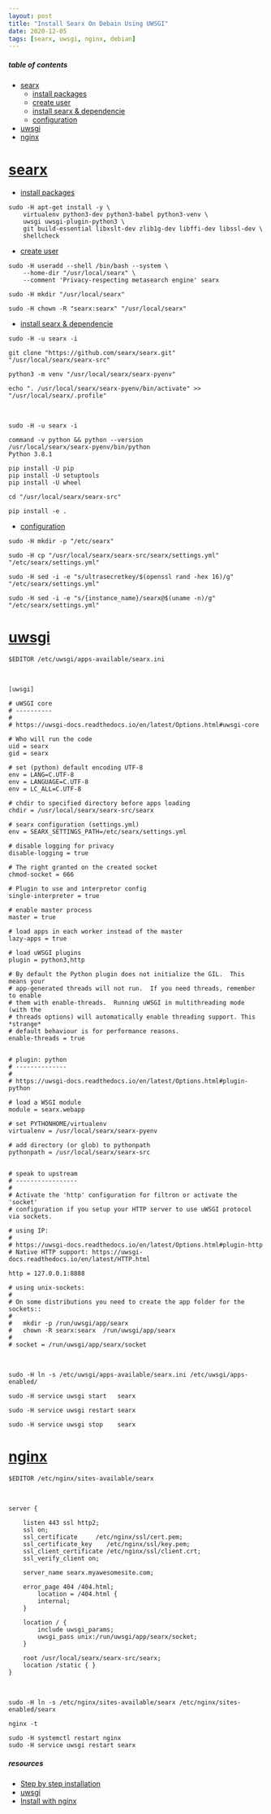 ```yaml
---
layout: post
title: "Install Searx On Debain Using UWSGI"
date: 2020-12-05
tags: [searx, uwsgi, nginx, debian]
---
```


##### table of contents
- [searx](#searx)
  - [install packages](#installpackages)
  - [create user](#createuser)
  - [install searx & dependencie](#installsearx&dependencie)
  - [configuration](#configuration)
- [uwsgi](#uwsgi)
- [nginx](#nginx)

# [searx](#searx)
- [install packages](#installpackages)

```
sudo -H apt-get install -y \
    virtualenv python3-dev python3-babel python3-venv \
    uwsgi uwsgi-plugin-python3 \
    git build-essential libxslt-dev zlib1g-dev libffi-dev libssl-dev \
    shellcheck
```

- [create user](#createuser)

```
sudo -H useradd --shell /bin/bash --system \
    --home-dir "/usr/local/searx" \
    --comment 'Privacy-respecting metasearch engine' searx

sudo -H mkdir "/usr/local/searx"

sudo -H chown -R "searx:searx" "/usr/local/searx"
```

- [install searx & dependencie](#installsearx&dependencie)

```
sudo -H -u searx -i

git clone "https://github.com/searx/searx.git" "/usr/local/searx/searx-src"

python3 -m venv "/usr/local/searx/searx-pyenv"

echo ". /usr/local/searx/searx-pyenv/bin/activate" >>  "/usr/local/searx/.profile"
```

<br />

```
sudo -H -u searx -i

command -v python && python --version
/usr/local/searx/searx-pyenv/bin/python
Python 3.8.1

pip install -U pip
pip install -U setuptools
pip install -U wheel

cd "/usr/local/searx/searx-src"

pip install -e .
```

- [configuration](#configuration)

```
sudo -H mkdir -p "/etc/searx"

sudo -H cp "/usr/local/searx/searx-src/searx/settings.yml" "/etc/searx/settings.yml"

sudo -H sed -i -e "s/ultrasecretkey/$(openssl rand -hex 16)/g" "/etc/searx/settings.yml"

sudo -H sed -i -e "s/{instance_name}/searx@$(uname -n)/g" "/etc/searx/settings.yml"
```

# [uwsgi](#uwsgi)

```
$EDITOR /etc/uwsgi/apps-available/searx.ini
```

<br />

```
[uwsgi]

# uWSGI core
# ----------
#
# https://uwsgi-docs.readthedocs.io/en/latest/Options.html#uwsgi-core

# Who will run the code
uid = searx
gid = searx

# set (python) default encoding UTF-8
env = LANG=C.UTF-8
env = LANGUAGE=C.UTF-8
env = LC_ALL=C.UTF-8

# chdir to specified directory before apps loading
chdir = /usr/local/searx/searx-src/searx

# searx configuration (settings.yml)
env = SEARX_SETTINGS_PATH=/etc/searx/settings.yml

# disable logging for privacy
disable-logging = true

# The right granted on the created socket
chmod-socket = 666

# Plugin to use and interpretor config
single-interpreter = true

# enable master process
master = true

# load apps in each worker instead of the master
lazy-apps = true

# load uWSGI plugins
plugin = python3,http

# By default the Python plugin does not initialize the GIL.  This means your
# app-generated threads will not run.  If you need threads, remember to enable
# them with enable-threads.  Running uWSGI in multithreading mode (with the
# threads options) will automatically enable threading support. This *strange*
# default behaviour is for performance reasons.
enable-threads = true


# plugin: python
# --------------
#
# https://uwsgi-docs.readthedocs.io/en/latest/Options.html#plugin-python

# load a WSGI module
module = searx.webapp

# set PYTHONHOME/virtualenv
virtualenv = /usr/local/searx/searx-pyenv

# add directory (or glob) to pythonpath
pythonpath = /usr/local/searx/searx-src


# speak to upstream
# -----------------
#
# Activate the 'http' configuration for filtron or activate the 'socket'
# configuration if you setup your HTTP server to use uWSGI protocol via sockets.

# using IP:
#
# https://uwsgi-docs.readthedocs.io/en/latest/Options.html#plugin-http
# Native HTTP support: https://uwsgi-docs.readthedocs.io/en/latest/HTTP.html

http = 127.0.0.1:8888

# using unix-sockets:
#
# On some distributions you need to create the app folder for the sockets::
#
#   mkdir -p /run/uwsgi/app/searx
#   chown -R searx:searx  /run/uwsgi/app/searx
#
# socket = /run/uwsgi/app/searx/socket
```

<br />

```
sudo -H ln -s /etc/uwsgi/apps-available/searx.ini /etc/uwsgi/apps-enabled/

sudo -H service uwsgi start   searx

sudo -H service uwsgi restart searx

sudo -H service uwsgi stop    searx
```

# [nginx](#nginx)

```
$EDITOR /etc/nginx/sites-available/searx
```

<br />

```
server {

    listen 443 ssl http2;
    ssl on;
    ssl_certificate     /etc/nginx/ssl/cert.pem;
    ssl_certificate_key    /etc/nginx/ssl/key.pem;
    ssl_client_certificate /etc/nginx/ssl/client.crt;
    ssl_verify_client on;

    server_name searx.myawesomesite.com;

    error_page 404 /404.html;
        location = /404.html {
        internal;
    }

    location / {
        include uwsgi_params;
        uwsgi_pass unix:/run/uwsgi/app/searx/socket;
    }

    root /usr/local/searx/searx-src/searx;
    location /static { }
}
```

<br />

```
sudo -H ln -s /etc/nginx/sites-available/searx /etc/nginx/sites-enabled/searx

nginx -t

sudo -H systemctl restart nginx
sudo -H service uwsgi restart searx
```

##### resources
- [Step by step installation](https://searx.github.io/searx/admin/installation-searx.html)
- [uwsgi](https://searx.github.io/searx/admin/installation-uwsgi.html)
- [Install with nginx](https://searx.github.io/searx/admin/installation-nginx.html)

